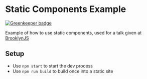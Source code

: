 # Static Components Example

[![Greenkeeper badge](https://badges.greenkeeper.io/static-dev/static-components-example.svg)](https://greenkeeper.io/)

Example of how to use static components, used for a talk given at [BrooklynJS](http://brooklynjs.com)

## Setup

- Use `npm start` to start the dev process
- Use `npm run build` to build once into a static site
